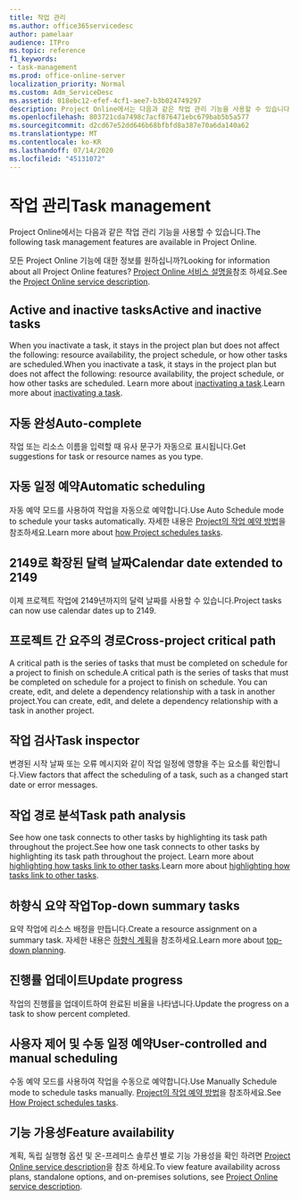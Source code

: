 ```yaml
---
title: 작업 관리
ms.author: office365servicedesc
author: pamelaar
audience: ITPro
ms.topic: reference
f1_keywords:
- task-management
ms.prod: office-online-server
localization_priority: Normal
ms.custom: Adm_ServiceDesc
ms.assetid: 018ebc12-efef-4cf1-aee7-b3b024749297
description: Project Online에서는 다음과 같은 작업 관리 기능을 사용할 수 있습니다.
ms.openlocfilehash: 803721cda7498c7acf876471ebc679bab5b5a577
ms.sourcegitcommit: d2cd67e52dd646b68bfbfd8a387e70a6da140a62
ms.translationtype: MT
ms.contentlocale: ko-KR
ms.lasthandoff: 07/14/2020
ms.locfileid: "45131072"
---
```

# <a name="task-management"></a><span data-ttu-id="d323f-103">작업 관리</span><span class="sxs-lookup"><span data-stu-id="d323f-103">Task management</span></span>

<span data-ttu-id="d323f-104">Project Online에서는 다음과 같은 작업 관리 기능을 사용할 수 있습니다.</span><span class="sxs-lookup"><span data-stu-id="d323f-104">The following task management features are available in Project Online.</span></span>
  
<span data-ttu-id="d323f-105">모든 Project Online 기능에 대한 정보를 원하십니까?</span><span class="sxs-lookup"><span data-stu-id="d323f-105">Looking for information about all Project Online features?</span></span> <span data-ttu-id="d323f-106">[Project Online 서비스 설명을](project-online-service-description.md)참조 하세요.</span><span class="sxs-lookup"><span data-stu-id="d323f-106">See the [Project Online service description](project-online-service-description.md).</span></span>
  
## <a name="active-and-inactive-tasks"></a><span data-ttu-id="d323f-107">Active and inactive tasks</span><span class="sxs-lookup"><span data-stu-id="d323f-107">Active and inactive tasks</span></span>

<span data-ttu-id="d323f-108">When you inactivate a task, it stays in the project plan but does not affect the following: resource availability, the project schedule, or how other tasks are scheduled.</span><span class="sxs-lookup"><span data-stu-id="d323f-108">When you inactivate a task, it stays in the project plan but does not affect the following: resource availability, the project schedule, or how other tasks are scheduled.</span></span> <span data-ttu-id="d323f-109">Learn more about [inactivating a task](https://go.microsoft.com/fwlink/p/?LinkId=271335).</span><span class="sxs-lookup"><span data-stu-id="d323f-109">Learn more about [inactivating a task](https://go.microsoft.com/fwlink/p/?LinkId=271335).</span></span>
  
## <a name="auto-complete"></a><span data-ttu-id="d323f-110">자동 완성</span><span class="sxs-lookup"><span data-stu-id="d323f-110">Auto-complete</span></span>

<span data-ttu-id="d323f-111">작업 또는 리소스 이름을 입력할 때 유사 문구가 자동으로 표시됩니다.</span><span class="sxs-lookup"><span data-stu-id="d323f-111">Get suggestions for task or resource names as you type.</span></span> 
  
## <a name="automatic-scheduling"></a><span data-ttu-id="d323f-112">자동 일정 예약</span><span class="sxs-lookup"><span data-stu-id="d323f-112">Automatic scheduling</span></span>

<span data-ttu-id="d323f-113">자동 예약 모드를 사용하여 작업을 자동으로 예약합니다.</span><span class="sxs-lookup"><span data-stu-id="d323f-113">Use Auto Schedule mode to schedule your tasks automatically.</span></span> <span data-ttu-id="d323f-114">자세한 내용은 [Project의 작업 예약 방법](https://go.microsoft.com/fwlink/p/?LinkId=271331)을 참조하세요.</span><span class="sxs-lookup"><span data-stu-id="d323f-114">Learn more about [how Project schedules tasks](https://go.microsoft.com/fwlink/p/?LinkId=271331).</span></span> 
  
## <a name="calendar-date-extended-to-2149"></a><span data-ttu-id="d323f-115">2149로 확장된 달력 날짜</span><span class="sxs-lookup"><span data-stu-id="d323f-115">Calendar date extended to 2149</span></span>

<span data-ttu-id="d323f-116">이제 프로젝트 작업에 2149년까지의 달력 날짜를 사용할 수 있습니다.</span><span class="sxs-lookup"><span data-stu-id="d323f-116">Project tasks can now use calendar dates up to 2149.</span></span> 
  
## <a name="cross-project-critical-path"></a><span data-ttu-id="d323f-117">프로젝트 간 요주의 경로</span><span class="sxs-lookup"><span data-stu-id="d323f-117">Cross-project critical path</span></span>

<span data-ttu-id="d323f-118">A critical path is the series of tasks that must be completed on schedule for a project to finish on schedule.</span><span class="sxs-lookup"><span data-stu-id="d323f-118">A critical path is the series of tasks that must be completed on schedule for a project to finish on schedule.</span></span> <span data-ttu-id="d323f-119">You can create, edit, and delete a dependency relationship with a task in another project.</span><span class="sxs-lookup"><span data-stu-id="d323f-119">You can create, edit, and delete a dependency relationship with a task in another project.</span></span> 
  
## <a name="task-inspector"></a><span data-ttu-id="d323f-120">작업 검사</span><span class="sxs-lookup"><span data-stu-id="d323f-120">Task inspector</span></span>

<span data-ttu-id="d323f-121">변경된 시작 날짜 또는 오류 메시지와 같이 작업 일정에 영향을 주는 요소를 확인합니다.</span><span class="sxs-lookup"><span data-stu-id="d323f-121">View factors that affect the scheduling of a task, such as a changed start date or error messages.</span></span>
  
## <a name="task-path-analysis"></a><span data-ttu-id="d323f-122">작업 경로 분석</span><span class="sxs-lookup"><span data-stu-id="d323f-122">Task path analysis</span></span>

<span data-ttu-id="d323f-123">See how one task connects to other tasks by highlighting its task path throughout the project.</span><span class="sxs-lookup"><span data-stu-id="d323f-123">See how one task connects to other tasks by highlighting its task path throughout the project.</span></span> <span data-ttu-id="d323f-124">Learn more about [highlighting how tasks link to other tasks](https://go.microsoft.com/fwlink/p/?LinkId=271345).</span><span class="sxs-lookup"><span data-stu-id="d323f-124">Learn more about [highlighting how tasks link to other tasks](https://go.microsoft.com/fwlink/p/?LinkId=271345).</span></span>
  
## <a name="top-down-summary-tasks"></a><span data-ttu-id="d323f-125">하향식 요약 작업</span><span class="sxs-lookup"><span data-stu-id="d323f-125">Top-down summary tasks</span></span>

<span data-ttu-id="d323f-126">요약 작업에 리소스 배정을 만듭니다.</span><span class="sxs-lookup"><span data-stu-id="d323f-126">Create a resource assignment on a summary task.</span></span> <span data-ttu-id="d323f-127">자세한 내용은 [하향식 계획](https://go.microsoft.com/fwlink/p/?LinkId=271333)을 참조하세요.</span><span class="sxs-lookup"><span data-stu-id="d323f-127">Learn more about [top-down planning](https://go.microsoft.com/fwlink/p/?LinkId=271333).</span></span>
  
## <a name="update-progress"></a><span data-ttu-id="d323f-128">진행률 업데이트</span><span class="sxs-lookup"><span data-stu-id="d323f-128">Update progress</span></span>

<span data-ttu-id="d323f-129">작업의 진행률을 업데이트하여 완료된 비율을 나타냅니다.</span><span class="sxs-lookup"><span data-stu-id="d323f-129">Update the progress on a task to show percent completed.</span></span>
  
## <a name="user-controlled-and-manual-scheduling"></a><span data-ttu-id="d323f-130">사용자 제어 및 수동 일정 예약</span><span class="sxs-lookup"><span data-stu-id="d323f-130">User-controlled and manual scheduling</span></span>

<span data-ttu-id="d323f-131">수동 예약 모드를 사용하여 작업을 수동으로 예약합니다.</span><span class="sxs-lookup"><span data-stu-id="d323f-131">Use Manually Schedule mode to schedule tasks manually.</span></span> <span data-ttu-id="d323f-132">[Project의 작업 예약 방법](https://go.microsoft.com/fwlink/p/?LinkId=271331)을 참조하세요.</span><span class="sxs-lookup"><span data-stu-id="d323f-132">See [How Project schedules tasks](https://go.microsoft.com/fwlink/p/?LinkId=271331).</span></span>
  
## <a name="feature-availability"></a><span data-ttu-id="d323f-133">기능 가용성</span><span class="sxs-lookup"><span data-stu-id="d323f-133">Feature availability</span></span>

<span data-ttu-id="d323f-134">계획, 독립 실행형 옵션 및 온-프레미스 솔루션 별로 기능 가용성을 확인 하려면 [Project Online service description](project-online-service-description.md)을 참조 하세요.</span><span class="sxs-lookup"><span data-stu-id="d323f-134">To view feature availability across plans, standalone options, and on-premises solutions, see [Project Online service description](project-online-service-description.md).</span></span>
  